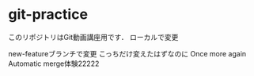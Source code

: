 # git-practice
このリポジトリはGit動画講座用です．
ローカルで変更  

new-featureブランチで変更
こっちだけ変えたはずなのに
Once more again
Automatic merge体験22222